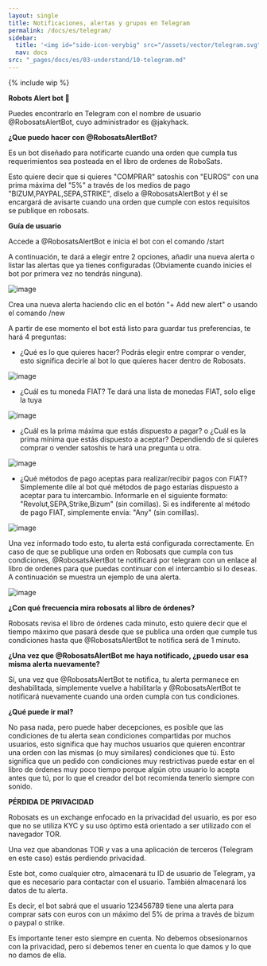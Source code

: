 ```yaml
---
layout: single
title: Notificaciones, alertas y grupos en Telegram
permalink: /docs/es/telegram/
sidebar:
  title: '<img id="side-icon-verybig" src="/assets/vector/telegram.svg"/>Telegram'
  nav: docs
src: "_pages/docs/es/03-understand/10-telegram.md"
---
```


<!-- Cover: telegram notification bot: how to enable (on phone and desktop). What are the privacy trade offs. Alert bot (Jacky). Telegram public support group, different language group. Warning: never reply to privates. Never share your robot token -->

{% include wip %}

**Robots Alert bot 🔔**

Puedes encontrarlo en Telegram con el nombre de usuario @RobosatsAlertBot,
cuyo administrador es @jakyhack.

**¿Que puedo hacer con @RobosatsAlertBot?**

Es un bot diseñado para notificarte cuando una orden que cumpla tus requerimientos
sea posteada en el libro de ordenes de RoboSats.

Esto quiere decir que si quieres "COMPRAR" satoshis con "EUROS" con una prima máxima
del "5%" a través de los medios de pago "BIZUM,PAYPAL,SEPA,STRIKE", díselo a
@RobosatsAlertBot y él se encargará de avisarte cuando una orden que cumple con
estos requisitos se publique en robosats.

**Guía de usuario**

Accede a @RobosatsAlertBot e inicia el bot con el comando /start

A continuación, te dará a elegir entre 2 opciones, añadir una nueva alerta o listar
las alertas que ya tienes configuradas (Obviamente cuando inicies el bot por primera
vez no tendrás ninguna).

![image](https://user-images.githubusercontent.com/47178010/170114653-f1d22f61-1db3-4a6a-b38c-5542a1b76648.png)

Crea una nueva alerta haciendo clic en el botón "+ Add new alert" o usando el comando /new

A partir de ese momento el bot está listo para guardar tus preferencias, te hará 4 preguntas:
- ¿Qué es lo que quieres hacer? Podrás elegir entre comprar o vender, esto significa
decirle al bot lo que quieres hacer dentro de Robosats.

![image](https://user-images.githubusercontent.com/47178010/170114706-a4226028-50a5-414e-8ae8-c44f90833ff6.png)

- ¿Cuál es tu moneda FIAT? Te dará una lista de monedas FIAT, solo elige la tuya

![image](https://user-images.githubusercontent.com/47178010/170114837-3e83f1c9-035a-4b59-8c8e-043f77995a33.png)

- ¿Cuál es la prima máxima que estás dispuesto a pagar? o ¿Cuál es la prima mínima
que estás dispuesto a aceptar? Dependiendo de si quieres comprar o vender satoshis
te hará una pregunta u otra.

![image](https://user-images.githubusercontent.com/47178010/170115618-66117113-e702-4faa-b02d-a8101244f7da.png)

- ¿Qué métodos de pago aceptas para realizar/recibir pagos con FIAT? Simplemente dile
al bot qué métodos de pago estarías dispuesto a aceptar para tu intercambio.
Informarle en el siguiente formato: "Revolut,SEPA,Strike,Bizum" (sin comillas).
Si es indiferente al método de pago FIAT, simplemente envía: "Any" (sin comillas).

![image](https://user-images.githubusercontent.com/47178010/170115693-7378b25a-93af-4ad3-ad7e-d0185364003d.png)


Una vez informado todo esto, tu alerta está configurada correctamente. En caso de que
se publique una orden en Robosats que cumpla con tus condiciones, @RobosatsAlertBot te
notificará por telegram con un enlace al libro de ordenes para que puedas continuar con
el intercambio si lo deseas. A continuación se muestra un ejemplo de una alerta.

![image](https://user-images.githubusercontent.com/47178010/170116003-6316c10a-0c6f-44bc-8eb6-17a1df8e1f3f.png)

**¿Con qué frecuencia mira robosats al libro de órdenes?**

Robosats revisa el libro de órdenes cada minuto, esto quiere decir que el tiempo máximo
que pasará desde que se publica una orden que cumple tus condiciones hasta que
@RobosatsAlertBot te notifica será de 1 minuto.

**¿Una vez que @RobosatsAlertBot me haya notificado, ¿puedo usar esa misma alerta nuevamente?**

Sí, una vez que @RobosatsAlertBot te notifica, tu alerta permanece en deshabilitada,
simplemente vuelve a habilitarla y @RobosatsAlertBot te notificará nuevamente cuando
una orden cumpla con tus condiciones.

**¿Qué puede ir mal?**

No pasa nada, pero puede haber decepciones, es posible que las condiciones de tu alerta
sean condiciones compartidas por muchos usuarios, esto significa que hay muchos usuarios
que quieren encontrar una orden con las mismas (o muy similares) condiciones que tú.
Esto significa que un pedido con condiciones muy restrictivas puede estar en el libro de
órdenes muy poco tiempo porque algún otro usuario lo acepta antes que tú, por lo que el
creador del bot recomienda tenerlo siempre con sonido.

**PÉRDIDA DE PRIVACIDAD**

Robosats es un exchange enfocado en la privacidad del usuario, es por eso que no se
utiliza KYC y su uso óptimo está orientado a ser utilizado con el navegador TOR.

Una vez que abandonas TOR y vas a una aplicación de terceros (Telegram en este caso)
estás perdiendo privacidad.

Este bot, como cualquier otro, almacenará tu ID de usuario de Telegram, ya que es
necesario para contactar con el usuario. También almacenará los datos de tu alerta.

Es decir, el bot sabrá que el usuario 123456789 tiene una alerta para comprar sats con
euros con un máximo del 5% de prima a través de bizum o paypal o strike.

Es importante tener esto siempre en cuenta. No debemos obsesionarnos con la privacidad,
pero sí debemos tener en cuenta lo que damos y lo que no damos de ella.

